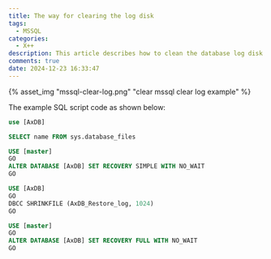 ```yaml
---
title: The way for clearing the log disk
tags:
  - MSSQL
categories:
  - X++
description: This article describes how to clean the database log disk
comments: true
date: 2024-12-23 16:33:47
---
```



{% asset_img "mssql-clear-log.png" "clear mssql clear log example" %}

The example SQL script code as shown below:

```sql
use [AxDB]

SELECT name FROM sys.database_files

USE [master]
GO
ALTER DATABASE [AxDB] SET RECOVERY SIMPLE WITH NO_WAIT
GO

USE [AxDB]
GO
DBCC SHRINKFILE (AxDB_Restore_log, 1024)
GO

USE [master]
GO
ALTER DATABASE [AxDB] SET RECOVERY FULL WITH NO_WAIT
GO
```